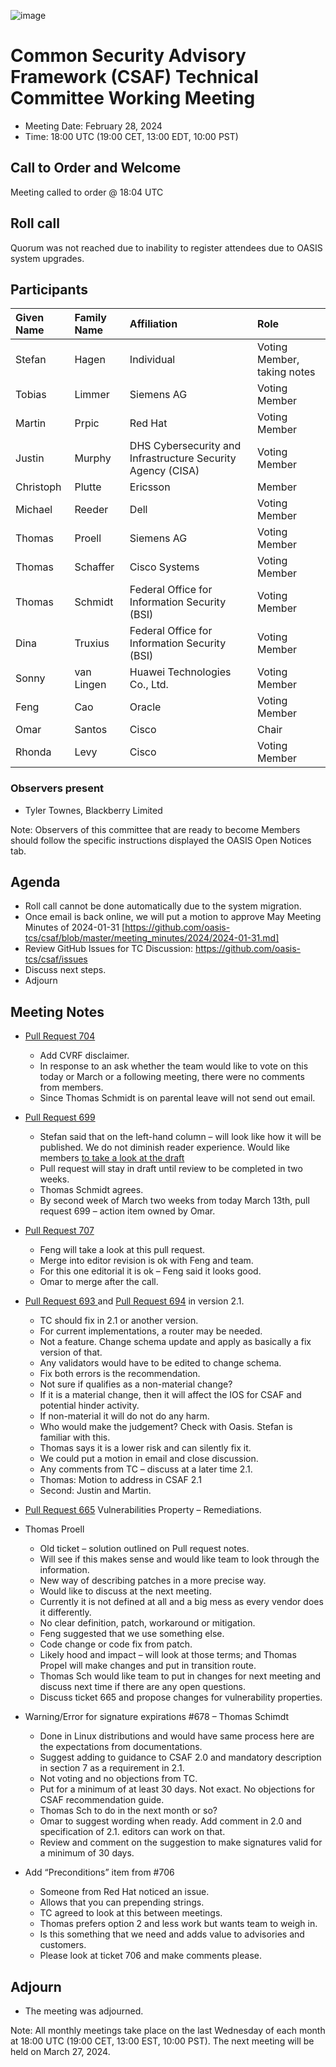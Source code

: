 ![image](https://user-images.githubusercontent.com/1690898/139102180-5c1e2583-14f1-4f58-ab2b-9e3807ed529c.png)

# Common Security Advisory Framework (CSAF) Technical Committee Working Meeting

- Meeting Date: February 28, 2024
- Time: 18:00 UTC (19:00 CET, 13:00 EDT, 10:00 PST)

## Call to Order and Welcome

Meeting called to order @ 18:04 UTC

## Roll call

Quorum was not reached due to inability to register attendees due to OASIS system upgrades.

## Participants

| Given Name | Family Name | Affiliation                                                 | Role                        |
|:-----------|:------------|:------------------------------------------------------------|:----------------------------|
| Stefan     | Hagen       | Individual                                                  | Voting Member, taking notes |
| Tobias     | Limmer      | Siemens AG                                                  | Voting Member               |
| Martin     | Prpic       | Red Hat                                                     | Voting Member               |
| Justin     | Murphy      | DHS Cybersecurity and Infrastructure Security Agency (CISA) | Voting Member               |
| Christoph  | Plutte      | Ericsson                                                    | Member                      |
| Michael    | Reeder      | Dell                                                        | Voting Member               |
| Thomas     | Proell      | Siemens AG                                                  | Voting Member               |
| Thomas     | Schaffer    | Cisco Systems                                               | Voting Member               |
| Thomas     | Schmidt     | Federal Office for Information Security (BSI)               | Voting Member               |
| Dina       | Truxius     | Federal Office for Information Security (BSI)               | Voting Member               |
| Sonny      | van Lingen  | Huawei Technologies Co., Ltd.                               | Voting Member               |
| Feng       | Cao         | Oracle                                                      | Voting Member               |
| Omar       | Santos      | Cisco                                                       | Chair                       |
| Rhonda     | Levy        | Cisco                                                       | Voting Member               |


### Observers present

- Tyler Townes, Blackberry Limited

Note: Observers of this committee that are ready to become Members should follow the specific instructions displayed the OASIS Open Notices tab.

## Agenda

- Roll call cannot be done automatically due to the system migration.
- Once email is back online, we will put a motion to approve May Meeting Minutes of 2024-01-31 [https://github.com/oasis-tcs/csaf/blob/master/meeting_minutes/2024/2024-01-31.md]
- Review GitHub Issues for TC Discussion:  https://github.com/oasis-tcs/csaf/issues
- Discuss next steps.
- Adjourn


## Meeting Notes

- [Pull Request 704](https://github.com/oasis-tcs/csaf/pull/704) 
  - Add CVRF disclaimer.
  - In response to an ask whether the team would like to vote on this today or March or a following meeting, there were no comments from members. 
  - Since Thomas Schmidt is on parental leave will not send out email. 

- [Pull Request 699](https://github.com/oasis-tcs/csaf/pull/699)
  - Stefan said that on the left-hand column – will look like how it will be published.  We do not diminish reader experience.  Would like members [to take a look at the draft](https://github.com/oasis-tcs/csaf/blob/editor-revision-2024-02-28/csaf_2.1/prose/share/csaf-v2.1-draft.md)
  - Pull request will stay in draft until review to be completed in two weeks.  
  - Thomas Schmidt agrees. 
  - By second week of March two weeks from today March 13th, pull request 699 – action item owned by Omar.

- [Pull Request 707](https://github.com/oasis-tcs/csaf/pull/707)  
  - Feng will take a look at this pull request.  
  - Merge into editor revision is ok with Feng and team.  
  - For this one editorial it is ok – Feng said it looks good.  
  - Omar to merge after the call. 

 
- [Pull Request 693 ](https://github.com/oasis-tcs/csaf/pull/707) and [Pull Request 694](https://github.com/oasis-tcs/csaf/pull/694) in version 2.1.
  - TC should fix in 2.1 or another version.
  - For current implementations, a router may be needed.
  - Not a feature. Change schema update and apply as basically a fix version of that. 
  - Any validators would have to be edited to change schema.  
  - Fix both errors is the recommendation. 
  - Not sure if qualifies as a non-material change?
  - If it is a material change, then it will affect the IOS for CSAF and potential hinder activity.  
  - If non-material it will do not do any harm.  
  - Who would make the judgement?  Check with Oasis.  Stefan is familiar with this.  
  - Thomas says it is a lower risk and can silently fix it. 
  - We could put a motion in email and close discussion.  
  - Any comments from TC – discuss at a later time 2.1.  
  - Thomas: Motion to address in CSAF 2.1
  - Second: Justin and Martin.

- [Pull Request 665](https://github.com/oasis-tcs/csaf/pull/665) Vulnerabilities Property – Remediations.
- Thomas Proell
  - Old ticket – solution outlined on Pull request notes.  
  - Will see if this makes sense and would like team to look through the information. 
  - New way of describing patches in a more precise way.  
  - Would like to discuss at the next meeting. 
  - Currently it is not defined at all and a big mess as every vendor does it differently. 
  - No clear definition, patch, workaround or mitigation. 
  - Feng suggested that we use something else.  
  - Code change or code fix from patch.   
  - Likely hood and impact – will look at those terms; and Thomas Propel will make changes and put in transition route.  
  - Thomas Sch would like team to put in changes for next meeting and discuss next time if there are any open questions. 
  - Discuss ticket 665 and propose changes for vulnerability properties.

- Warning/Error for signature expirations #678 – Thomas Schimdt 
  - Done in Linux distributions and would have same process here are the expectations from documentations. 
  - Suggest adding to guidance to CSAF 2.0 and mandatory description in section 7 as a requirement in 2.1. 
  - Not voting and no objections from TC.  
  - Put for a minimum of at least 30 days. Not exact. No objections for CSAF recommendation guide.  
  - Thomas Sch to do in the next month or so?
  - Omar to suggest wording when ready. Add comment in 2.0 and specification of 2.1.  editors can work on that.   
  - Review and comment on the suggestion to make signatures valid for a minimum of 30 days.


- Add “Preconditions” item from #706
  - Someone from Red Hat noticed an issue.  
  - Allows that you can prepending strings.
  - TC agreed to look at this between meetings.  
  - Thomas prefers option 2 and less work but wants team to weigh in. 
  - Is this something that we need and adds value to advisories and customers.  
  - Please look at ticket 706 and make comments please.  


## Adjourn

- The meeting was adjourned.

Note: All monthly meetings take place on the last Wednesday of each month at 18:00 UTC (19:00 CET, 13:00 EST, 10:00 PST).
The next meeting will be held on March 27, 2024.  
